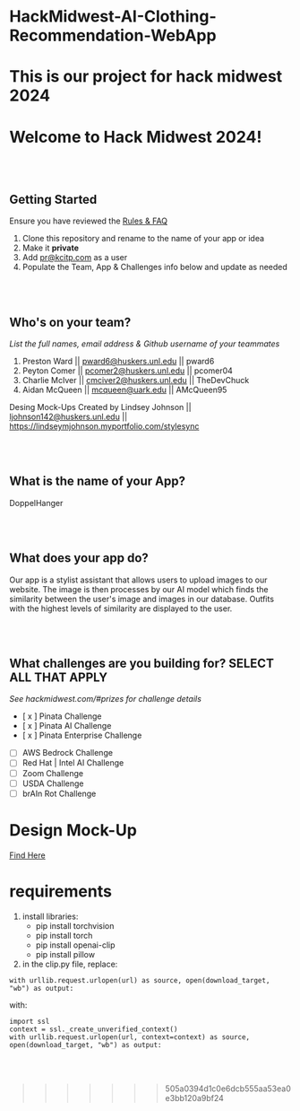 # HackMidwest-AI-Clothing-Recommendation-WebApp
This is our project for hack midwest 2024
===============================================
# Welcome to Hack Midwest 2024!
<br /><br />


## Getting Started
Ensure you have reviewed the [Rules & FAQ](https://hackmidwest.com/#faq)
1. Clone this repository and rename to the name of your app or idea
2. Make it **private**
3. Add pr@kcitp.com as a user
4. Populate the Team, App & Challenges info below and update as needed

<br /><br />

## Who's on your team?
*List the full names,  email address & Github username of your teammates*

1.   Preston Ward || pward6@huskers.unl.edu || pward6
2.   Peyton Comer || pcomer2@huskers.unl.edu || pcomer04
3.   Charlie McIver || cmciver2@huskers.unl.edu || TheDevChuck
4.   Aidan McQueen || mcqueen@uark.edu || AMcQueen95

Desing Mock-Ups Created by Lindsey Johnson || ljohnson142@huskers.unl.edu || https://lindseymjohnson.myportfolio.com/stylesync

<br /><br />


## What is the name of your App?

DoppelHanger

<br /><br />
## What does your app do?
Our app is a stylist assistant that allows users to upload images to our website. The image is then processes by our AI model which finds the similarity between the user's image and images in our database. Outfits with the highest levels of similarity are displayed to the user.


<br /><br />


## What challenges are you building for? SELECT ALL THAT APPLY
*See hackmidwest.com/#prizes for challenge details*
- [ x ]  Pinata Challenge
- [ x ]  Pinata AI Challenge
- [ x ]  Pinata Enterprise Challenge
- [ ]  AWS Bedrock Challenge
- [ ]  Red Hat | Intel AI Challenge
- [ ]  Zoom Challenge
- [ ]  USDA Challenge
- [ ]  brAIn Rot Challenge

# Design Mock-Up
[Find Here]([doc:linking-to-pages#anchor-links](https://xd.adobe.com/view/f5150eab-ac7f-4cd8-993f-e3d1b15afdde-a046/))

# requirements
1. install libraries:
   - pip install torchvision
   - pip install torch
   - pip install openai-clip
   - pip install pillow
2. in the clip.py file, replace:
```
with urllib.request.urlopen(url) as source, open(download_target, "wb") as output:
```
with:

```
import ssl 
context = ssl._create_unverified_context()
with urllib.request.urlopen(url, context=context) as source, open(download_target, "wb") as output:
```

 

<br /><br />
>>>>>>> 505a0394d1c0e6dcb555aa53ea0e3bb120a9bf24
